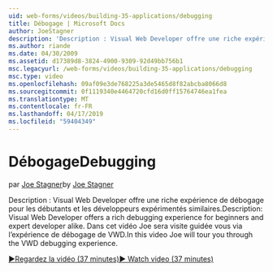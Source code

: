 ```yaml
---
uid: web-forms/videos/building-35-applications/debugging
title: Débogage | Microsoft Docs
author: JoeStagner
description: 'Description : Visual Web Developer offre une riche expérience de débogage pour les débutants et les développeurs expérimentés similaires. Dans cette vidéo, Joe sera Parcourir via le VW...'
ms.author: riande
ms.date: 04/30/2009
ms.assetid: d17389d8-3824-4900-9309-92d49bb756b1
msc.legacyurl: /web-forms/videos/building-35-applications/debugging
msc.type: video
ms.openlocfilehash: 09af09e3de768225a3de5465d8f82abcba8066d8
ms.sourcegitcommit: 0f1119340e4464720cfd16d0ff15764746ea1fea
ms.translationtype: MT
ms.contentlocale: fr-FR
ms.lasthandoff: 04/17/2019
ms.locfileid: "59404349"
---
```

# <a name="debugging"></a><span data-ttu-id="8bb35-104">Débogage</span><span class="sxs-lookup"><span data-stu-id="8bb35-104">Debugging</span></span>

<span data-ttu-id="8bb35-105">par [Joe Stagner](https://github.com/JoeStagner)</span><span class="sxs-lookup"><span data-stu-id="8bb35-105">by [Joe Stagner](https://github.com/JoeStagner)</span></span>

<span data-ttu-id="8bb35-106">Description : Visual Web Developer offre une riche expérience de débogage pour les débutants et les développeurs expérimentés similaires.</span><span class="sxs-lookup"><span data-stu-id="8bb35-106">Description: Visual Web Developer offers a rich debugging experience for beginners and expert developer alike.</span></span> <span data-ttu-id="8bb35-107">Dans cet vidéo Joe sera visite guidée vous via l’expérience de débogage de VWD.</span><span class="sxs-lookup"><span data-stu-id="8bb35-107">In this video Joe will tour you through the VWD debugging experience.</span></span>

[<span data-ttu-id="8bb35-108">&#9654;Regardez la vidéo (37 minutes)</span><span class="sxs-lookup"><span data-stu-id="8bb35-108">&#9654; Watch video (37 minutes)</span></span>](https://channel9.msdn.com/Blogs/ASP-NET-Site-Videos/debugging)
